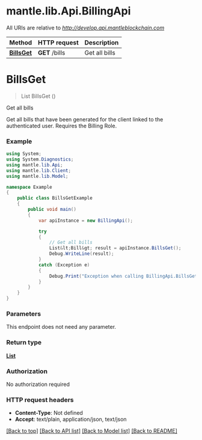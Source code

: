 # mantle.lib.Api.BillingApi

All URIs are relative to *http://develop.api.mantleblockchain.com*

Method | HTTP request | Description
------------- | ------------- | -------------
[**BillsGet**](BillingApi.md#billsget) | **GET** /bills | Get all bills


<a name="billsget"></a>
# **BillsGet**
> List<Bill> BillsGet ()

Get all bills

Get all bills that have been generated for the client linked to the authenticated user. Requires the Billing Role.

### Example
```csharp
using System;
using System.Diagnostics;
using mantle.lib.Api;
using mantle.lib.Client;
using mantle.lib.Model;

namespace Example
{
    public class BillsGetExample
    {
        public void main()
        {
            var apiInstance = new BillingApi();

            try
            {
                // Get all bills
                List&lt;Bill&gt; result = apiInstance.BillsGet();
                Debug.WriteLine(result);
            }
            catch (Exception e)
            {
                Debug.Print("Exception when calling BillingApi.BillsGet: " + e.Message );
            }
        }
    }
}
```

### Parameters
This endpoint does not need any parameter.

### Return type

[**List<Bill>**](Bill.md)

### Authorization

No authorization required

### HTTP request headers

 - **Content-Type**: Not defined
 - **Accept**: text/plain, application/json, text/json

[[Back to top]](#) [[Back to API list]](../README.md#documentation-for-api-endpoints) [[Back to Model list]](../README.md#documentation-for-models) [[Back to README]](../README.md)


